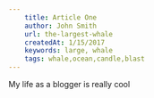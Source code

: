 ```yaml
---
    title: Article One
    author: John Smith
    url: the-largest-whale
    createdAt: 1/15/2017
    keywords: large, whale
    tags: whale,ocean,candle,blast
---
```


My life as a blogger is really cool